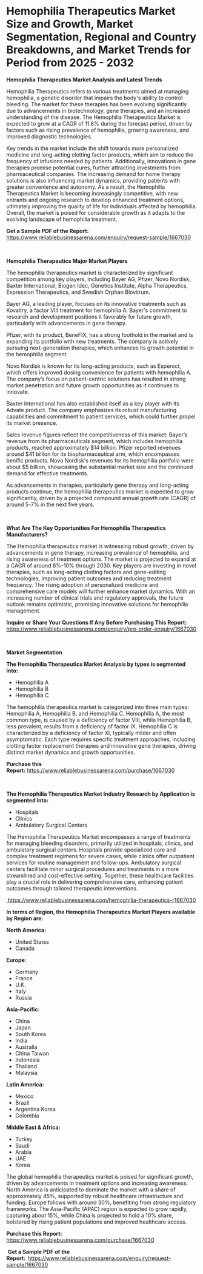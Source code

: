 <p><h1>Hemophilia Therapeutics Market Size and Growth, Market Segmentation, Regional and Country Breakdowns, and Market Trends for Period from 2025 -  2032</h1></p><p><strong>Hemophilia Therapeutics Market Analysis and Latest Trends</strong></p>
<p><p>Hemophilia Therapeutics refers to various treatments aimed at managing hemophilia, a genetic disorder that impairs the body's ability to control bleeding. The market for these therapies has been evolving significantly due to advancements in biotechnology, gene therapies, and an increased understanding of the disease. The Hemophilia Therapeutics Market is expected to grow at a CAGR of 11.8% during the forecast period, driven by factors such as rising prevalence of hemophilia, growing awareness, and improved diagnostic technologies.</p><p>Key trends in the market include the shift towards more personalized medicine and long-acting clotting factor products, which aim to reduce the frequency of infusions needed by patients. Additionally, innovations in gene therapies promise potential cures, further attracting investments from pharmaceutical companies. The increasing demand for home therapy solutions is also influencing market dynamics, providing patients with greater convenience and autonomy. As a result, the Hemophilia Therapeutics Market is becoming increasingly competitive, with new entrants and ongoing research to develop enhanced treatment options, ultimately improving the quality of life for individuals affected by hemophilia. Overall, the market is poised for considerable growth as it adapts to the evolving landscape of hemophilia treatment.</p></p>
<p><strong>Get a Sample PDF of the Report:&nbsp;</strong> <a href="https://www.reliablebusinessarena.com/enquiry/request-sample/1667030?utm_campaign=2529&utm_medium=2&utm_source=Github&utm_content=ia&utm_term=17042025&utm_id=hemophilia-therapeutics">https://www.reliablebusinessarena.com/enquiry/request-sample/1667030</a></p>
<p>&nbsp;</p>
<p><strong>Hemophilia Therapeutics Major Market Players</strong></p>
<p><p>The hemophilia therapeutics market is characterized by significant competition among key players, including Bayer AG, Pfizer, Novo Nordisk, Baxter International, Biogen Idec, Genetics Institute, Alpha Therapeutics, Expression Therapeutics, and Swedish Orphan Biovitrum. </p><p>Bayer AG, a leading player, focuses on its innovative treatments such as Kovaltry, a factor VIII treatment for hemophilia A. Bayer's commitment to research and development positions it favorably for future growth, particularly with advancements in gene therapy.</p><p>Pfizer, with its product, BeneFIX, has a strong foothold in the market and is expanding its portfolio with new treatments. The company is actively pursuing next-generation therapies, which enhances its growth potential in the hemophilia segment.</p><p>Novo Nordisk is known for its long-acting products, such as Esperoct, which offers improved dosing convenience for patients with hemophilia A. The company’s focus on patient-centric solutions has resulted in strong market penetration and future growth opportunities as it continues to innovate.</p><p>Baxter International has also established itself as a key player with its Advate product. The company emphasizes its robust manufacturing capabilities and commitment to patient services, which could further propel its market presence.</p><p>Sales revenue figures reflect the competitiveness of this market: Bayer’s revenue from its pharmaceuticals segment, which includes hemophilia products, reached approximately $14 billion. Pfizer reported revenues around $41 billion for its biopharmaceutical arm, which encompasses benific products. Novo Nordisk's revenues for its hemophilia portfolio were about $5 billion, showcasing the substantial market size and the continued demand for effective treatments.</p><p>As advancements in therapies, particularly gene therapy and long-acting products continue, the hemophilia therapeutics market is expected to grow significantly, driven by a projected compound annual growth rate (CAGR) of around 5-7% in the next five years.</p></p>
<p>&nbsp;</p>
<p><strong>What Are The Key Opportunities For Hemophilia Therapeutics Manufacturers?</strong></p>
<p><p>The Hemophilia therapeutics market is witnessing robust growth, driven by advancements in gene therapy, increasing prevalence of hemophilia, and rising awareness of treatment options. The market is projected to expand at a CAGR of around 8%-10% through 2030. Key players are investing in novel therapies, such as long-acting clotting factors and gene-editing technologies, improving patient outcomes and reducing treatment frequency. The rising adoption of personalized medicine and comprehensive care models will further enhance market dynamics. With an increasing number of clinical trials and regulatory approvals, the future outlook remains optimistic, promising innovative solutions for hemophilia management.</p></p>
<p><strong>Inquire or Share Your Questions If Any Before Purchasing This Report:</strong> <a href="https://www.reliablebusinessarena.com/enquiry/pre-order-enquiry/1667030?utm_campaign=2529&utm_medium=2&utm_source=Github&utm_content=ia&utm_term=17042025&utm_id=hemophilia-therapeutics">https://www.reliablebusinessarena.com/enquiry/pre-order-enquiry/1667030</a></p>
<p>&nbsp;</p>
<p><strong>Market Segmentation</strong></p>
<p><strong>The Hemophilia Therapeutics Market Analysis by types is segmented into:</strong></p>
<p><ul><li>Hemophilia A</li><li>Hemophilia B</li><li>Hemophilia C</li></ul></p>
<p><p>The hemophilia therapeutics market is categorized into three main types: Hemophilia A, Hemophilia B, and Hemophilia C. Hemophilia A, the most common type, is caused by a deficiency of factor VIII, while Hemophilia B, less prevalent, results from a deficiency of factor IX. Hemophilia C is characterized by a deficiency of factor XI, typically milder and often asymptomatic. Each type requires specific treatment approaches, including clotting factor replacement therapies and innovative gene therapies, driving distinct market dynamics and growth opportunities.</p></p>
<p><strong>Purchase this Report:&nbsp;</strong><a href="https://www.reliablebusinessarena.com/purchase/1667030?utm_campaign=2529&utm_medium=2&utm_source=Github&utm_content=ia&utm_term=17042025&utm_id=hemophilia-therapeutics">https://www.reliablebusinessarena.com/purchase/1667030</a></p>
<p>&nbsp;</p>
<p><strong>The Hemophilia Therapeutics Market Industry Research by Application is segmented into:</strong></p>
<p><ul><li>Hospitals</li><li>Clinics</li><li>Ambulatory Surgical Centers</li></ul></p>
<p><p>The Hemophilia Therapeutics Market encompasses a range of treatments for managing bleeding disorders, primarily utilized in hospitals, clinics, and ambulatory surgical centers. Hospitals provide specialized care and complex treatment regimens for severe cases, while clinics offer outpatient services for routine management and follow-ups. Ambulatory surgical centers facilitate minor surgical procedures and treatments in a more streamlined and cost-effective setting. Together, these healthcare facilities play a crucial role in delivering comprehensive care, enhancing patient outcomes through tailored therapeutic interventions.</p></p>
<p><a href="https://www.reliablebusinessarena.com/hemophilia-therapeutics-r1667030?utm_campaign=2529&utm_medium=2&utm_source=Github&utm_content=ia&utm_term=17042025&utm_id=hemophilia-therapeutics">&nbsp;https://www.reliablebusinessarena.com/hemophilia-therapeutics-r1667030</a></p>
<p><strong>In terms of Region, the Hemophilia Therapeutics Market Players available by Region are:</strong></p>
<p>
    <p> <strong> North America: </strong>
        <ul>
            <li>United States</li>
            <li>Canada</li>
        </ul>
        </p> 
    <p> <strong> Europe: </strong>
        <ul>
            <li>Germany</li>
            <li>France</li>
            <li>U.K.</li>
            <li>Italy</li>
            <li>Russia</li>
        </ul>
        </p> 
    <p> <strong> Asia-Pacific: </strong>
        <ul>
            <li>China</li>
            <li>Japan</li>
            <li>South Korea</li>
            <li>India</li>
            <li>Australia</li>
            <li>China Taiwan</li>
            <li>Indonesia</li>
            <li>Thailand</li>
            <li>Malaysia</li>
        </ul>
        </p> 
    <p> <strong> Latin America: </strong>
        <ul>
            <li>Mexico</li>
            <li>Brazil</li>
            <li>Argentina Korea</li>
            <li>Colombia</li>
        </ul>
        </p> 
    <p> <strong> Middle East & Africa: </strong>
        <ul>
            <li>Turkey</li>
            <li>Saudi</li>
            <li>Arabia</li>
            <li>UAE</li>
            <li>Korea</li>
        </ul>
    </p>
    </p>
<p><p>The global hemophilia therapeutics market is poised for significant growth, driven by advancements in treatment options and increasing awareness. North America is anticipated to dominate the market with a share of approximately 45%, supported by robust healthcare infrastructure and funding. Europe follows with around 30%, benefiting from strong regulatory frameworks. The Asia-Pacific (APAC) region is expected to grow rapidly, capturing about 15%, while China is projected to hold a 10% share, bolstered by rising patient populations and improved healthcare access.</p></p>
<p><strong>Purchase this Report: </strong><a href="https://www.reliablebusinessarena.com/purchase/1667030?utm_campaign=2529&utm_medium=2&utm_source=Github&utm_content=ia&utm_term=17042025&utm_id=hemophilia-therapeutics">https://www.reliablebusinessarena.com/purchase/1667030</a></p>
<p>&nbsp;<strong>Get a Sample PDF of the Report:&nbsp;&nbsp;</strong><a href="https://www.reliablebusinessarena.com/enquiry/request-sample/1667030?utm_campaign=2529&utm_medium=2&utm_source=Github&utm_content=ia&utm_term=17042025&utm_id=hemophilia-therapeutics">https://www.reliablebusinessarena.com/enquiry/request-sample/1667030</a></p>
<p><strong></strong></p>
<p><p></p><p></p><p></p></p>